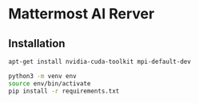 # Mattermost AI Rerver

## Installation

```bash
apt-get install nvidia-cuda-toolkit mpi-default-dev
```

```bash
python3 -m venv env
source env/bin/activate
pip install -r requirements.txt
```
